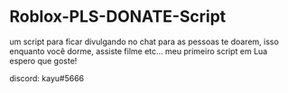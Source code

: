 # Roblox-PLS-DONATE-Script
um script para ficar divulgando no chat para as pessoas te doarem, isso enquanto você dorme, assiste filme etc...
meu primeiro script em Lua espero que goste!

discord: kayu#5666
